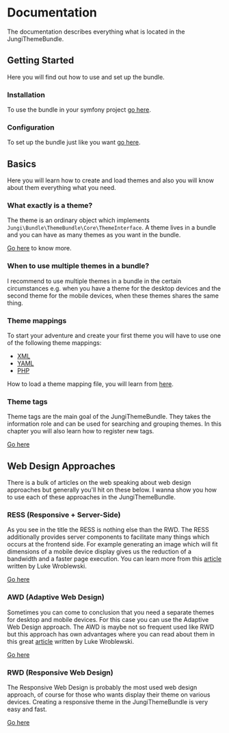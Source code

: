 Documentation
=============

The documentation describes everything what is located in the JungiThemeBundle.

Getting Started
---------------

Here you will find out how to use and set up the bundle.

### Installation

To use the bundle in your symfony project [go here](https://github.com/piku235/JungiThemeBundle/tree/master/Resources/doc/installation.md).

### Configuration

To set up the bundle just like you want [go here](https://github.com/piku235/JungiThemeBundle/tree/master/Resources/doc/configuration.md).

Basics
------

Here you will learn how to create and load themes and also you will know about them everything what you need.

### What exactly is a theme?

The theme is an ordinary object which implements `Jungi\Bundle\ThemeBundle\Core\ThemeInterface`. A theme lives in a bundle
and you can have as many themes as you want in the bundle.

[Go here](https://github.com/piku235/JungiThemeBundle/tree/master/Resources/doc/theme-overview.md) to know more.

### When to use multiple themes in a bundle?

I recommend to use multiple themes in a bundle in the certain circumstances e.g. when you have a theme for the desktop
devices and the second theme for the mobile devices, when these themes shares the same thing.

### Theme mappings

To start your adventure and create your first theme you will have to use one of the following theme mappings:

* [XML](https://github.com/piku235/JungiThemeBundle/tree/master/Resources/doc/xml-theme-mapping.md)
* [YAML](https://github.com/piku235/JungiThemeBundle/tree/master/Resources/doc/yaml-theme-mapping.md)
* [PHP](https://github.com/piku235/JungiThemeBundle/tree/master/Resources/doc/php-theme-mapping.md)

How to load a theme mapping file, you will learn from [here](https://github.com/piku235/JungiThemeBundle/tree/master/Resources/doc/loading-theme-mappings.md).

### Theme tags

Theme tags are the main goal of the JungiThemeBundle. They takes the information role and can be used for searching and
grouping themes. In this chapter you will also learn how to register new tags.

[Go here](https://github.com/piku235/JungiThemeBundle/tree/master/Resources/doc/theme-tags.md)

Web Design Approaches
---------------------

There is a bulk of articles on the web speaking about web design approaches but generally you'll hit on these below.
I wanna show you how to use each of these approaches in the JungiThemeBundle.

### RESS (Responsive + Server-Side)

As you see in the title the RESS is nothing else than the RWD. The RESS additionally provides server components to
facilitate many things which occurs at the frontend side. For example generating an image which will fit dimensions of
a mobile device display gives us the reduction of a bandwidth and a faster page execution. You can learn more from this
[article](http://www.lukew.com/ff/entry.asp?1392) written by Luke Wroblewski.

[Go here](https://github.com/piku235/JungiThemeBundle/tree/master/Resources/doc/ress.md)

### AWD (Adaptive Web Design)

Sometimes you can come to conclusion that you need a separate themes for desktop and mobile devices. For this case you can
use the Adaptive Web Design approach. The AWD is maybe not so frequent used like RWD but this approach has own advantages
where you can read about them in this great [article](http://www.lukew.com/ff/entry.asp?1562) written by Luke Wroblewski.

[Go here](https://github.com/piku235/JungiThemeBundle/tree/master/Resources/doc/awd.md)

### RWD (Responsive Web Design)

The Responsive Web Design is probably the most used web design approach, of course for those who wants display their
theme on various devices. Creating a responsive theme in the JungiThemeBundle is very easy and fast.

[Go here](https://github.com/piku235/JungiThemeBundle/tree/master/Resources/doc/rwd.md)